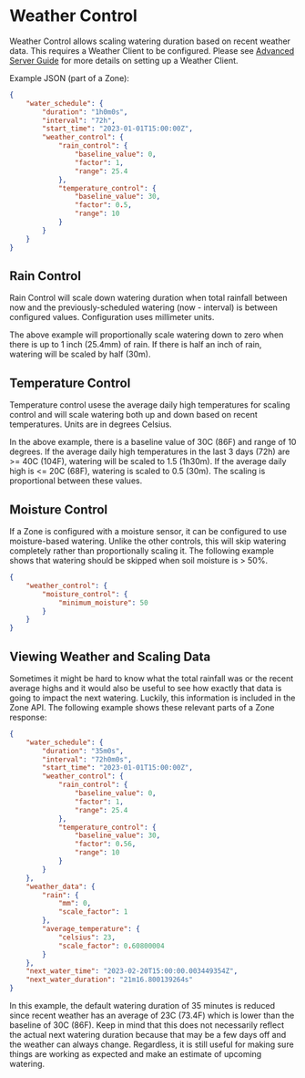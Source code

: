 # Weather Control

Weather Control allows scaling watering duration based on recent weather data. This requires a Weather Client to be configured. Please see [Advanced Server Guide](./app_advanced.md#weather-client) for more details on setting up a Weather Client.

Example JSON (part of a Zone):
```json
{
    "water_schedule": {
        "duration": "1h0m0s",
        "interval": "72h",
        "start_time": "2023-01-01T15:00:00Z",
        "weather_control": {
            "rain_control": {
                "baseline_value": 0,
                "factor": 1,
                "range": 25.4
            },
            "temperature_control": {
                "baseline_value": 30,
                "factor": 0.5,
                "range": 10
            }
        }
    }
}
```

## Rain Control

Rain Control will scale down watering duration when total rainfall between now and the previously-scheduled watering (now - interval) is between configured values. Configuration uses millimeter units.

The above example will proportionally scale watering down to zero when there is up to 1 inch (25.4mm) of rain. If there is half an inch of rain, watering will be scaled by half (30m).

## Temperature Control

Temperature control usese the average daily high temperatures for scaling control and will scale watering both up and down based on recent temperatures. Units are in degrees Celsius.

In the above example, there is a baseline value of 30C (86F) and range of 10 degrees. If the average daily high temperatures in the last 3 days (72h) are >= 40C (104F), watering will be scaled to 1.5 (1h30m). If the average daily high is <= 20C (68F), watering is scaled to 0.5 (30m). The scaling is proportional between these values.

## Moisture Control

If a Zone is configured with a moisture sensor, it can be configured to use moisture-based watering. Unlike the other controls, this will skip watering completely rather than proportionally scaling it. The following example shows that watering should be skipped when soil moisture is > 50%.

```json
{
    "weather_control": {
        "moisture_control": {
            "minimum_moisture": 50
        }
    }
}
```

## Viewing Weather and Scaling Data

Sometimes it might be hard to know what the total rainfall was or the recent average highs and it would also be useful to see how exactly that data is going to impact the next watering. Luckily, this information is included in the Zone API. The following example shows these relevant parts of a Zone response:

```json
{
    "water_schedule": {
        "duration": "35m0s",
        "interval": "72h0m0s",
        "start_time": "2023-01-01T15:00:00Z",
        "weather_control": {
            "rain_control": {
                "baseline_value": 0,
                "factor": 1,
                "range": 25.4
            },
            "temperature_control": {
                "baseline_value": 30,
                "factor": 0.56,
                "range": 10
            }
        }
    },
    "weather_data": {
        "rain": {
            "mm": 0,
            "scale_factor": 1
        },
        "average_temperature": {
            "celsius": 23,
            "scale_factor": 0.60800004
        }
    },
    "next_water_time": "2023-02-20T15:00:00.003449354Z",
    "next_water_duration": "21m16.800139264s"
}
```

In this example, the default watering duration of 35 minutes is reduced since recent weather has an average of 23C (73.4F) which is lower than the baseline of 30C (86F). Keep in mind that this does not necessarily reflect the actual next watering duration because that may be a few days off and the weather can always change. Regardless, it is still useful for making sure things are working as expected and make an estimate of upcoming watering.

